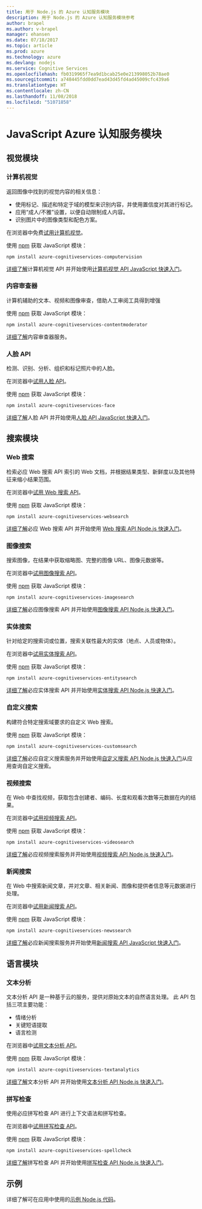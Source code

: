 ```yaml
---
title: 用于 Node.js 的 Azure 认知服务模块
description: 用于 Node.js 的 Azure 认知服务模块参考
author: brapel
ms.author: v-brapel
manager: ehansen
ms.date: 07/18/2017
ms.topic: article
ms.prod: azure
ms.technology: azure
ms.devlang: nodejs
ms.service: Cognitive Services
ms.openlocfilehash: fb0319965f7ea9d1bcab25e0e213998052b78ae0
ms.sourcegitcommit: a748445fdd0dd7ead43d45fd4ad45009cfc439a6
ms.translationtype: HT
ms.contentlocale: zh-CN
ms.lasthandoff: 11/08/2018
ms.locfileid: "51071858"
---
```

# <a name="javascript-azure-cognitive-services-modules"></a>JavaScript Azure 认知服务模块

## <a name="vision-modules"></a>视觉模块

### <a name="computer-vision"></a>计算机视觉 

返回图像中找到的视觉内容的相关信息：

- 使用标记、描述和特定于域的模型来识别内容，并使用置信度对其进行标记。
- 应用“成人/不雅”设置，以便自动限制成人内容。
- 识别图片中的图像类型和配色方案。

在浏览器中免费[试用计算机视觉](https://azure.microsoft.com/services/cognitive-services/computer-vision/)。

使用 [npm](https://docs.npmjs.com/getting-started/installing-npm-packages-locally) 获取 JavaScript 模块：

```
npm install azure-cognitiveservices-computervision
```

[详细了解](/azure/cognitive-services/computer-vision/home)计算机视觉 API 并开始使用[计算机视觉 API JavaScript 快速入门](/azure/cognitive-services/computer-vision/quickstarts/javascript)。

### <a name="content-moderator"></a>内容审查器

计算机辅助的文本、视频和图像审查，借助人工审阅工具得到增强

使用 [npm](https://docs.npmjs.com/getting-started/installing-npm-packages-locally) 获取 JavaScript 模块：

```
npm install azure-cognitiveservices-contentmoderator
```

[详细了解](/azure/cognitive-services/content-moderator/overview)内容审查器服务。

### <a name="face-api"></a>人脸 API

检测、识别、分析、组织和标记照片中的人脸。 

在浏览器中[试用人脸 API](https://azure.microsoft.com/services/cognitive-services/face/)。

使用 [npm](https://docs.npmjs.com/getting-started/installing-npm-packages-locally) 获取 JavaScript 模块：

```
npm install azure-cognitiveservices-face
```

[详细了解](/azure/cognitive-services/face/overview)人脸 API 并开始使用[人脸 API JavaScript 快速入门](/azure/cognitive-services/Face/quickstarts/javascript)。

## <a name="search-modules"></a>搜索模块

### <a name="web-search"></a>Web 搜索

检索必应 Web 搜索 API 索引的 Web 文档，并根据结果类型、新鲜度以及其他特征来缩小结果范围。 

在浏览器中[试用 Web 搜索 API](https://azure.microsoft.com/services/cognitive-services/bing-web-search-api/)。

使用 [npm](https://docs.npmjs.com/getting-started/installing-npm-packages-locally) 获取 JavaScript 模块：

```
npm install azure-cognitiveservices-websearch
```

[详细了解](/azure/cognitive-services/bing-web-search/overview)必应 Web 搜索 API 并开始使用 [Web 搜索 API Node.js 快速入门](/azure/cognitive-services/bing-web-search/quickstarts/nodejs)。

### <a name="image-search"></a>图像搜索

搜索图像，在结果中获取缩略图、完整的图像 URL、图像元数据等。

在浏览器中[试用图像搜索 API](https://azure.microsoft.com/services/cognitive-services/bing-image-search-api/)。

使用 [npm](https://docs.npmjs.com/getting-started/installing-npm-packages-locally) 获取 JavaScript 模块：

```
npm install azure-cognitiveservices-imagesearch
```

[详细了解](/azure/cognitive-services/bing-image-search/overview)必应图像搜索 API 并开始使用[图像搜索 API Node.js 快速入门](/azure/cognitive-services/bing-image-search/quickstarts/nodejs)。


### <a name="entity-search"></a>实体搜索

针对给定的搜索词或位置，搜索关联性最大的实体（地点、人员或物体）。

在浏览器中[试用实体搜索 API](https://azure.microsoft.com/services/cognitive-services/bing-entity-search-api/)。

使用 [npm](https://docs.npmjs.com/getting-started/installing-npm-packages-locally) 获取 JavaScript 模块：

```
npm install azure-cognitiveservices-entitysearch
```

[详细了解](/azure/cognitive-services/bing-entities-search/search-the-web)必应实体搜索 API 并开始使用[实体搜索 API Node.js 快速入门](/azure/cognitive-services/bing-entities-search/quickstarts/nodejs)。

### <a name="custom-search"></a>自定义搜索

构建符合特定搜索域要求的自定义 Web 搜索。

使用 [npm](https://docs.npmjs.com/getting-started/installing-npm-packages-locally) 获取 JavaScript 模块：

```
npm install azure-cognitiveservices-customsearch
```

[详细了解](/azure/cognitive-services/bing-custom-search/)必应自定义搜索服务并开始使用[自定义搜索 API Node.js 快速入门](/azure/cognitive-services/bing-custom-search/call-endpoint-nodejs)从应用查询自定义搜索。

### <a name="video-search"></a>视频搜索

在 Web 中查找视频，获取包含创建者、编码、长度和观看次数等元数据在内的结果。

在浏览器中[试用视频搜索 API](https://azure.microsoft.com/services/cognitive-services/bing-video-search-api/)。

使用 [npm](https://docs.npmjs.com/getting-started/installing-npm-packages-locally) 获取 JavaScript 模块：

```
npm install azure-cognitiveservices-videosearch
```

[详细了解](/azure/cognitive-services/bing-video-search/search-the-web)必应视频搜索服务并开始使用[视频搜索 API Node.js 快速入门](/azure/cognitive-services/bing-video-search/nodejs)。


### <a name="news-search"></a>新闻搜索

在 Web 中搜索新闻文章，并对文章、相关新闻、图像和提供者信息等元数据进行处理。

在浏览器中[试用新闻搜索 API](https://azure.microsoft.com/services/cognitive-services/bing-news-search-api/)。

使用 [npm](https://docs.npmjs.com/getting-started/installing-npm-packages-locally) 获取 JavaScript 模块：

```
npm install azure-cognitiveservices-newssearch
```

[详细了解](/azure/cognitive-services/bing-news-search/search-the-web)必应新闻搜索服务并开始使用[新闻搜索 API JavaScript 快速入门](/azure/cognitive-services/bing-news-search/nodejs)。


## <a name="language-modules"></a>语言模块

### <a name="text-analytics"></a>文本分析 

文本分析 API 是一种基于云的服务，提供对原始文本的自然语言处理。 此 API 包括三项主要功能：

- 情绪分析
- 关键短语提取
- 语言检测

在浏览器中[试用文本分析 API](https://azure.microsoft.com/services/cognitive-services/text-analytics/)。

使用 [npm](https://docs.npmjs.com/getting-started/installing-npm-packages-locally) 获取 JavaScript 模块：

```
npm install azure-cognitiveservices-textanalytics
```

[详细了解](/azure/cognitive-services/text-analytics/overview)文本分析 API 并开始使用[文本分析 API Node.js 快速入门](/azure/cognitive-services/text-analytics/quickstarts/nodejs)。


### <a name="spell-check"></a>拼写检查

使用必应拼写检查 API 进行上下文语法和拼写检查。

在浏览器中[试用拼写检查 API](https://azure.microsoft.com/services/cognitive-services/spell-check/)。

使用 [npm](https://docs.npmjs.com/getting-started/installing-npm-packages-locally) 获取 JavaScript 模块：

```
npm install azure-cognitiveservices-spellcheck
```

[详细了解](/azure/cognitive-services/bing-spell-check/proof-text)拼写检查 API 并开始使用[拼写检查 API Node.js 快速入门](/azure/cognitive-services/bing-spell-check/quickstarts/nodejs)。

## <a name="samples"></a>示例

详细了解可在应用中使用的[示例 Node.js 代码](https://azure.microsoft.com/resources/samples/?platform=nodejs)。
